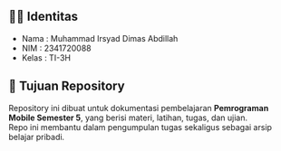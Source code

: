 ## 🧑‍🎓 Identitas
- Nama  : Muhammad Irsyad Dimas Abdillah
- NIM   : 2341720088
- Kelas : TI-3H

## 🎯 Tujuan Repository
Repository ini dibuat untuk dokumentasi pembelajaran **Pemrograman Mobile Semester 5**, 
yang berisi materi, latihan, tugas, dan ujian.  
Repo ini membantu dalam pengumpulan tugas sekaligus sebagai arsip belajar pribadi.
